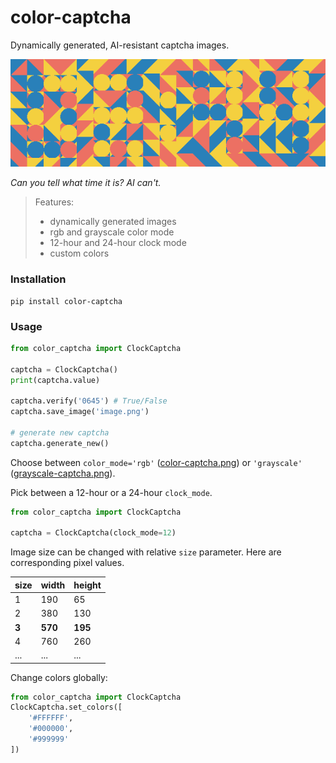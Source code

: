 # color-captcha
Dynamically generated, AI-resistant captcha images. 

![captcha](https://raw.githubusercontent.com/stefs304/clockcaptcha/master/color-captcha.png)

*Can you tell what time it is? AI can't.*

> Features:
> * dynamically generated images
> * rgb and grayscale color mode
> * 12-hour and 24-hour clock mode
> * custom colors

### Installation

```shell
pip install color-captcha
```

### Usage

```python
from color_captcha import ClockCaptcha

captcha = ClockCaptcha()
print(captcha.value)

captcha.verify('0645') # True/False
captcha.save_image('image.png')

# generate new captcha
captcha.generate_new()

```
Choose between `color_mode='rgb'` ([color-captcha.png](color-captcha.png)) 
or `'grayscale'` ([grayscale-captcha.png](grayscale-captcha.png)). 

Pick between a 12-hour or a 24-hour `clock_mode`.
```python
from color_captcha import ClockCaptcha

captcha = ClockCaptcha(clock_mode=12)
```

Image size can be changed with relative `size` parameter. Here are corresponding pixel values. 

| size  | width   | height  |
|-------|---------|---------|
| 1     | 190     | 65      |
| 2     | 380     | 130     |
| **3** | **570** | **195** |
| 4 | 760 | 260 |
| ... | ... | ... | 

Change colors globally:
```python
from color_captcha import ClockCaptcha
ClockCaptcha.set_colors([
    '#FFFFFF',
    '#000000',
    '#999999'
])
```

